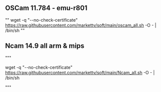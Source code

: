 ## OSCam 11.784 - emu-r801
""
wget -q "--no-check-certificate" https://raw.githubusercontent.com/markettv/soft/main/oscam_all.sh -O - | /bin/sh
""

## Ncam 14.9 all  arm & mips
"""

wget -q "--no-check-certificate" https://raw.githubusercontent.com/markettv/soft/main/Ncam_all.sh -O - | /bin/sh

"""
